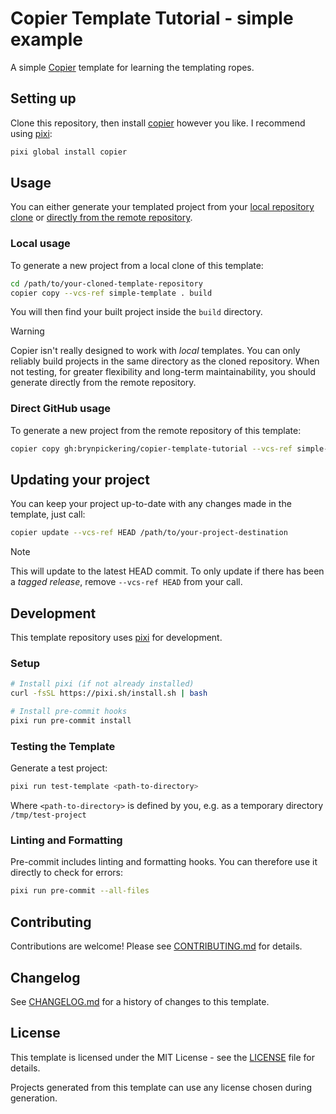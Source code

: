 # Copier Template Tutorial - simple example

A simple [Copier](https://copier.readthedocs.io/) template for learning the templating ropes.

## Setting up

Clone this repository, then install [copier](https://copier.readthedocs.io/en/stable/) however you like.
I recommend using [pixi](https://pixi.sh/latest/installation/):

```bash
pixi global install copier
```

## Usage

You can either generate your templated project from your [local repository clone](#local-usage) or [directly from the remote repository](#direct-github-usage).

### Local usage

To generate a new project from a local clone of this template:

```bash
cd /path/to/your-cloned-template-repository
copier copy --vcs-ref simple-template . build
```

You will then find your built project inside the `build` directory.


>[!WARNING]
>Copier isn't really designed to work with _local_ templates.
>You can only reliably build projects in the same directory as the cloned repository.
>When not testing, for greater flexibility and long-term maintainability, you should generate directly from the remote repository.

### Direct GitHub usage

To generate a new project from the remote repository of this template:

```bash
copier copy gh:brynpickering/copier-template-tutorial --vcs-ref simple-template /path/to/your-project-destination
```

## Updating your project

You can keep your project up-to-date with any changes made in the template, just call:

```bash
copier update --vcs-ref HEAD /path/to/your-project-destination
```

>[!NOTE]
>This will update to the latest HEAD commit.
>To only update if there has been a _tagged release_, remove `--vcs-ref HEAD` from your call.

## Development

This template repository uses [pixi](https://pixi.sh) for development.

### Setup

```bash
# Install pixi (if not already installed)
curl -fsSL https://pixi.sh/install.sh | bash

# Install pre-commit hooks
pixi run pre-commit install
```

### Testing the Template

Generate a test project:

```bash
pixi run test-template <path-to-directory>
```

Where `<path-to-directory>` is defined by you, e.g. as a temporary directory `/tmp/test-project`

### Linting and Formatting

Pre-commit includes linting and formatting hooks.
You can therefore use it directly to check for errors:

```bash
pixi run pre-commit --all-files
```

## Contributing

Contributions are welcome! Please see [CONTRIBUTING.md](CONTRIBUTING.md) for details.

## Changelog

See [CHANGELOG.md](CHANGELOG.md) for a history of changes to this template.

## License

This template is licensed under the MIT License - see the [LICENSE](LICENSE) file for details.

Projects generated from this template can use any license chosen during generation.
